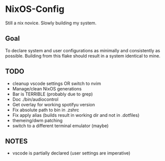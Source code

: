 # NixOS-Config
Still a nix novice. Slowly building my system.

## Goal
  To declare system and user configurations as minimally and consistently as possible. Building from this flake should result in a system identical to mine.

## TODO
* cleanup vscode settings OR switch to nvim
* Manage/clean NixOS generations 
* Bar is TERRIBLE (probably due to grep)
* Doc ./bin/audiocontrol
* Get overlay for working spotifyu version
* Fix absolute path to bin in .zshrc
* Fix apply alias (builds result in working dir and not in .dotfiles)
* themeing/dwm patching
* switch to a different terminal emulator (maybe)

## NOTES
* vscode is partially declared (user settings are imperative)
